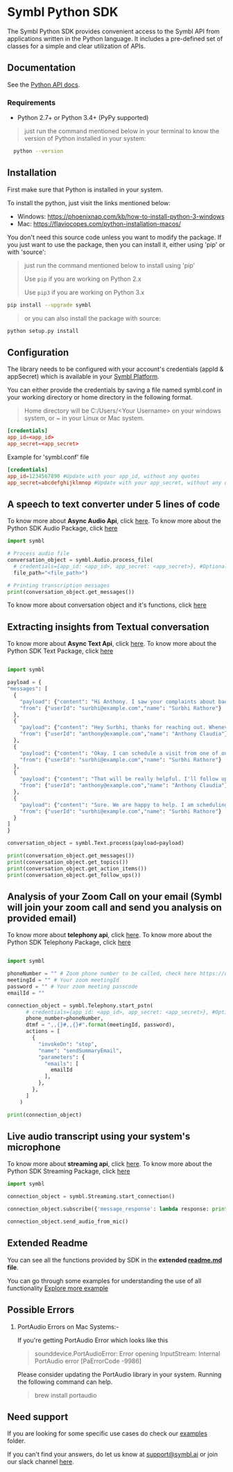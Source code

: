 # Symbl Python SDK

The Symbl Python SDK provides convenient access to the Symbl API from applications written in the Python language. It includes a pre-defined set of classes for a simple and clear utilization of APIs.

## Documentation

See the [Python API docs](https://docs.symbl.ai/docs/).

### Requirements

- Python 2.7+ or Python 3.4+ (PyPy supported)
>
>just run the command mentioned below in your terminal to know the version of Python installed in your system:

```sh
  python --version
```

## Installation

First make sure that Python is installed in your system.

To install the python, just visit the links mentioned below:

- Windows: https://phoenixnap.com/kb/how-to-install-python-3-windows
- Mac: https://flaviocopes.com/python-installation-macos/

You don't need this source code unless you want to modify the package. If you just
want to use the package, then you can install it, either using 'pip' or with 'source':

>just run the command mentioned below to install using 'pip' 
>
>Use `pip` if you are working on Python 2.x
>
>Use `pip3` if you are working on Python 3.x

```sh
pip install --upgrade symbl
```

>or you can also install the package with source:

```sh
python setup.py install
```

## Configuration

The library needs to be configured with your account's credentials (appId & appSecret) which is
available in your [Symbl Platform][api-keys].

You can either provide the credentials by saving a file named symbl.conf in your working directory or home directory in the following format.

>Home directory will be C:/Users/\<Your Username\> on your windows system, or ~ in your Linux or Mac system.

```conf
[credentials]
app_id=<app_id>
app_secret=<app_secret>
```
Example for 'symbl.conf' file

```conf
[credentials]
app_id=1234567890 #Update with your app_id, without any quotes
app_secret=abcdefghijklmnop #Update with your app_secret, without any quotes
```
## A speech to text converter under 5 lines of code

To know more about **Async Audio Api**, click [here][async_audio-docs]. To know more about the Python SDK Audio Package, click [here][extended_readme-audio]

```python
import symbl

# Process audio file
conversation_object = symbl.Audio.process_file(
  # credentials={app_id: <app_id>, app_secret: <app_secret>}, #Optional, Don't add this parameter if you have symbl.conf file in your home directory
  file_path="<file_path>")

# Printing transcription messages
print(conversation_object.get_messages())
```

To know more about conversation object and it's functions, click [here][extended_readme-conversation-object]

## Extracting insights from Textual conversation

To know more about **Async Text Api**, click [here][async_text-docs]. To know more about the Python SDK Text Package, click [here][extended_readme-text]

  ``` python

import symbl

payload = {
  "messages": [
    {
      "payload": {"content": "Hi Anthony. I saw your complaints about bad call reception on your mobile phone. Can I know what issues you are currently facing?"},
      "from": {"userId": "surbhi@example.com","name": "Surbhi Rathore"}
    },
    {
      "payload": {"content": "Hey Surbhi, thanks for reaching out. Whenever I am picking up the call there is a lot of white noise and I literally can’t hear anything."},
      "from": {"userId": "anthony@example.com","name": "Anthony Claudia"}
    },
    {
      "payload": {"content": "Okay. I can schedule a visit from one of our technicians for tomorrow afternoon at 1:00 PM. He can look at your mobile and handle any issue right away"},
      "from": {"userId": "surbhi@example.com","name": "Surbhi Rathore"}
    },
    {
      "payload": {"content": "That will be really helpful. I'll follow up with the technician about some other issues too, tomorrow"},
      "from": {"userId": "anthony@example.com","name": "Anthony Claudia"}
    },
    {
      "payload": {"content": "Sure. We are happy to help. I am scheduling the visit for tomorrow. Thanks for using Abccorp networks. Have a good day."},
      "from": {"userId": "surbhi@example.com","name": "Surbhi Rathore"}
    }
  ]
}

conversation_object = symbl.Text.process(payload=payload)

print(conversation_object.get_messages())
print(conversation_object.get_topics())
print(conversation_object.get_action_items())
print(conversation_object.get_follow_ups())

  ```

## Analysis of your Zoom Call on your email (Symbl will join your zoom call and send you analysis on provided email)

To know more about **telephony api**, click [here][telephony_api-docs]. To know more about the Python SDK Telephony Package, click [here][extended_readme-telephony]

```python

import symbl

phoneNumber = "" # Zoom phone number to be called, check here https://us02web.zoom.us/zoomconference
meetingId = "" # Your zoom meetingId
password = "" # Your zoom meeting passcode
emailId = ""

connection_object = symbl.Telephony.start_pstn(
      # credentials={app_id: <app_id>, app_secret: <app_secret>}, #Optional, Don't add this parameter if you have symbl.conf file in your home directory or working directory
      phone_number=phoneNumber,
      dtmf = ",,{}#,,{}#".format(meetingId, password),
      actions = [
        {
          "invokeOn": "stop",
          "name": "sendSummaryEmail",
          "parameters": {
            "emails": [
              emailId
            ],
          },
        },
      ]
    )

print(connection_object)

```

## Live audio transcript using your system's microphone

To know more about **streaming api**, click [here][streaming_api-docs]. To know more about the Python SDK Streaming Package, click [here][extended_readme-streaming]

```python
import symbl

connection_object = symbl.Streaming.start_connection()

connection_object.subscribe({'message_response': lambda response: print('got this response from callback', response)})

connection_object.send_audio_from_mic()
```

## Extended Readme

You can see all the functions provided by SDK in the **extended [readme.md](https://github.com/symblai/symbl-python/blob/roshani_Conversation_data_api/symbl/readme.md) file**.

You can go through some examples for understanding the use of all functionality [Explore more example](https://github.com/symblai/symbl-python/tree/roshani_Conversation_data_api/example)

## Possible Errors

1. PortAudio Errors on Mac Systems:-

   If you're getting PortAudio Error which looks like this
    > sounddevice.PortAudioError: Error opening InputStream: Internal PortAudio error [PaErrorCode -9986]
  
   Please consider updating the PortAudio library in your system. Running the following command can help.
    > brew install portaudio

## Need support

If you are looking for some specific use cases do check our [examples][examples] folder.

If you can't find your answers, do let us know at support@symbl.ai or join our slack channel [here][slack-invite].

[api-keys]: https://platform.symbl.ai/#/login
[symbl-docs]: https://docs.symbl.ai/docs/
[streaming_api-docs]: https://docs.symbl.ai/docs/streamingapi/introduction
[telephony_api-docs]: https://docs.symbl.ai/docs/telephony/introduction
[async_text-docs]: https://docs.symbl.ai/docs/async-api/overview/text/post-text/
[async_audio-docs]: https://docs.symbl.ai/docs/async-api/overview/audio/post-audio
[extended-readme]: https://github.com/symblai/symbl-python/blob/main/symbl/readme.md
[extended_readme-conversation-object]: https://github.com/symblai/symbl-python/blob/main/symbl/readme.md#conversation-object
[extended_readme-streaming]: https://github.com/symblai/symbl-python/blob/main/symbl/readme.md#streaming-class
[extended_readme-telephony]: https://github.com/symblai/symbl-python/blob/main/symbl/readme.md#telephony-class
[extended_readme-text]: <https://github.com/symblai/symbl-python/blob/main/symbl/readme.md#text-class>
[extended_readme-audio]: https://github.com/symblai/symbl-python/blob/main/symbl/readme.md#audio-class
[examples]: https://github.com/symblai/symbl-python/tree/main/example
[unicodeerror]: https://stackoverflow.com/questions/37400974/unicode-error-unicodeescape-codec-cant-decode-bytes-in-position-2-3-trunca
[slack-invite]: https://symbldotai.slack.com/join/shared_invite/zt-4sic2s11-D3x496pll8UHSJ89cm78CA#/
